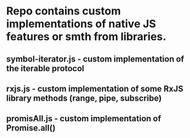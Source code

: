 # Repo contains custom implementations of native JS features or smth from libraries.

## symbol-iterator.js - custom implementation of the iterable protocol

## rxjs.js - custom implementation of some RxJS library methods (range, pipe, subscribe)

## promisAll.js - custom implementation of Promise.all()
